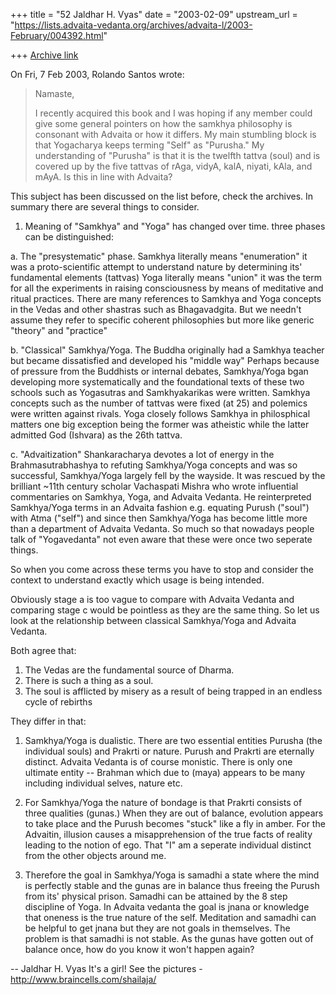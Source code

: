 +++
title = "52 Jaldhar H. Vyas"
date = "2003-02-09"
upstream_url = "https://lists.advaita-vedanta.org/archives/advaita-l/2003-February/004392.html"

+++
[Archive link](https://lists.advaita-vedanta.org/archives/advaita-l/2003-February/004392.html)

On Fri, 7 Feb 2003, Rolando Santos wrote:

> Namaste,
>
> I recently acquired this book and I was hoping if any member could give some
> general pointers on how the samkhya philosophy is consonant with Advaita or
> how it differs. My main stumbling block is that Yogacharya keeps terming
> "Self" as "Purusha." My understanding of "Purusha" is that it is the twelfth
> tattva (soul) and is covered up by the five tattvas of rAga, vidyA, kalA,
> niyati, kAla, and mAyA. Is this in line with Advaita?
>

This subject has been discussed on the list before, check the archives.
In summary there are several things to consider.

1.  Meaning of "Samkhya" and "Yoga" has changed over time.  three phases
can be distinguished:

a. The "presystematic" phase.  Samkhya literally means "enumeration" it
was a proto-scientific attempt to understand nature by determining its'
fundamental elements (tattvas)  Yoga literally means "union" it was the
term for all the experiments in raising consciousness by means of
meditative and ritual practices.  There are many references to Samkhya and
Yoga concepts in the Vedas and other shastras such as Bhagavadgita.  But
we needn't assume they refer to specific coherent philosophies but more
like generic "theory"  and "practice"

b. "Classical" Samkhya/Yoga.  The Buddha originally had a Samkhya teacher
but became dissatisfied and developed his "middle way"  Perhaps because of
pressure from the Buddhists or internal debates, Samkhya/Yoga bgan
developing more systematically and the foundational texts of these
two schools such as Yogasutras and Samkhyakarikas were written.
Samkhya concepts such as the number of tattvas were fixed (at 25) and
polemics were written against rivals.  Yoga closely follows Samkhya in
philosphical matters one big exception being the former was atheistic
while the latter admitted God (Ishvara) as the 26th tattva.

c. "Advaitization"  Shankaracharya devotes a lot of energy in the
Brahmasutrabhashya to refuting Samkhya/Yoga concepts and was so
successful, Samkhya/Yoga largely fell by the wayside.  It was rescued by
the brilliant ~11th century scholar Vachaspati Mishra who wrote
influential commentaries on Samkhya, Yoga, and Advaita Vedanta.  He
reinterpreted Samkhya/Yoga terms in an Advaita fashion e.g. equating
Purush ("soul") with Atma ("self") and since then Samkhya/Yoga has become
little more than a department of Advaita Vedanta.  So much so that
nowadays people talk of "Yogavedanta" not even aware that these were once
two seperate things.

So when you come across these terms you have to stop and consider the
context to understand exactly which usage is being intended.

Obviously stage a is too vague to compare with Advaita Vedanta and
comparing stage c would be pointless as they are the same thing.  So let
us look at the relationship between classical Samkhya/Yoga and Advaita
Vedanta.

Both agree that:

1. The Vedas are the fundamental source of Dharma.
2. There is such a thing as a soul.
3. The soul is afflicted by misery as a result of being trapped in an
   endless cycle of rebirths

They differ in that:

1. Samkhya/Yoga is dualistic.  There are two essential entities Purusha
(the individual souls) and Prakrti or nature.  Purush and Prakrti are
eternally distinct.  Advaita Vedanta is of course monistic.  There is only
one ultimate entity -- Brahman which due to (maya) appears to be many
including individual selves, nature etc.

2.  For Samkhya/Yoga the nature of bondage is that Prakrti consists of
three qualities (gunas.)  When they are out of balance, evolution appears
to take place and the Purush becomes "stuck" like a fly in amber.  For the
Advaitin, illusion causes a misapprehension of the true facts of reality
leading to the notion of ego.  That "I" am a seperate individual distinct
from the other objects around me.

3.  Therefore the goal in Samkhya/Yoga is samadhi a state where the mind
is perfectly stable and the gunas are in balance thus freeing the Purush
from its' physical prison.  Samadhi can be attained by the 8 step
discipline of Yoga.  In Advaita vedanta the goal is jnana or knowledge
that oneness is the true nature of the self.  Meditation and samadhi can
be helpful to get jnana but they are not goals in themselves.  The problem
is that samadhi is not stable.  As the gunas have gotten out of balance
once, how do you know it won't happen again?


--
Jaldhar H. Vyas <jaldhar at braincells.com>
It's a girl! See the pictures - http://www.braincells.com/shailaja/

